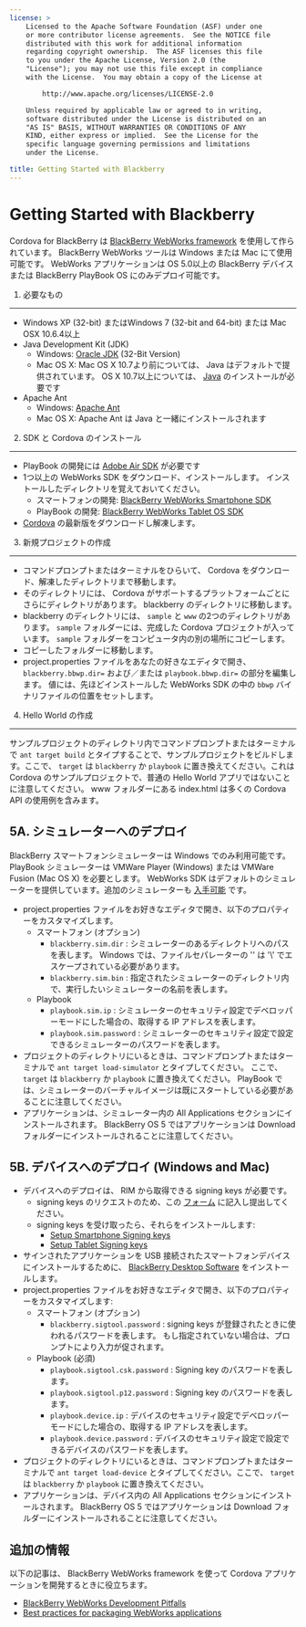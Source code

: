 ```yaml
---
license: >
    Licensed to the Apache Software Foundation (ASF) under one
    or more contributor license agreements.  See the NOTICE file
    distributed with this work for additional information
    regarding copyright ownership.  The ASF licenses this file
    to you under the Apache License, Version 2.0 (the
    "License"); you may not use this file except in compliance
    with the License.  You may obtain a copy of the License at

        http://www.apache.org/licenses/LICENSE-2.0

    Unless required by applicable law or agreed to in writing,
    software distributed under the License is distributed on an
    "AS IS" BASIS, WITHOUT WARRANTIES OR CONDITIONS OF ANY
    KIND, either express or implied.  See the License for the
    specific language governing permissions and limitations
    under the License.

title: Getting Started with Blackberry
---
```


Getting Started with Blackberry
============================

Cordova for BlackBerry は [BlackBerry WebWorks framework](https://bdsc.webapps.blackberry.com/html5) を使用して作られています。 BlackBerry WebWorks ツールは Windows または Mac にて使用可能です。 WebWorks アプリケーションは OS 5.0以上の BlackBerry デバイスまたは BlackBerry PlayBook OS にのみデプロイ可能です。

1. 必要なもの
---------------

- Windows XP (32-bit) またはWindows 7 (32-bit and 64-bit) または Mac OSX 10.6.4以上
- Java Development Kit (JDK)
    - Windows: [Oracle JDK](http://www.oracle.com/technetwork/java/javase/downloads/index.html#jdk) (32-Bit Version)
    - Mac OS X: Mac OS X 10.7より前については、 Java はデフォルトで提供されています。 OS X 10.7以上については、 [Java](http://support.apple.com/kb/DL1421) のインストールが必要です
- Apache Ant
    - Windows: [Apache Ant](http://ant.apache.org/bindownload.cgi)
    - Mac OS X: Apache Ant は Java と一緒にインストールされます


2. SDK と Cordova のインストール
-------------------------

- PlayBook の開発には [Adobe Air SDK](http://www.adobe.com/devnet/air/air-sdk-download.html) が必要です
- 1つ以上の WebWorks SDK をダウンロード、インストールします。 インストールしたディレクトリを覚えておいてください。
    - スマートフォンの開発: [BlackBerry WebWorks Smartphone SDK](https://bdsc.webapps.blackberry.com/html5/download/sdk)
    - PlayBook の開発: [BlackBerry WebWorks Tablet OS SDK](https://bdsc.webapps.blackberry.com/html5/download/sdk)
- [Cordova](http://phonegap.com/download) の最新版をダウンロードし解凍します。


3. 新規プロジェクトの作成
--------------------

- コマンドプロンプトまたはターミナルをひらいて、 Cordova をダウンロード、解凍したディレクトリまで移動します。
- そのディレクトリには、 Cordova がサポートするプラットフォームごとにさらにディレクトリがあります。 blackberry のディレクトリに移動します。
- blackberry のディレクトリには、 `sample` と `www` の2つのディレクトリがあります。 `sample` フォルダーには、完成した Cordova プロジェクトが入っています。 `sample` フォルダーをコンピュータ内の別の場所にコピーします。
- コピーしたフォルダーに移動します。
- project.properties ファイルをあなたの好きなエディタで開き、 `blackberry.bbwp.dir=` および／または `playbook.bbwp.dir=` の部分を編集します。 値には、先ほどインストールした WebWorks SDK の中の `bbwp` バイナリファイルの位置をセットします。


4. Hello World の作成
--------------

サンプルプロジェクトのディレクトリ内でコマンドプロンプトまたはターミナルで `ant target build` とタイプすることで、サンプルプロジェクトをビルドします。ここで、 `target` は `blackberry` か `playbook` に置き換えてください。これは Cordova のサンプルプロジェクトで、普通の Hello World アプリではないことに注意してください。 www フォルダーにある index.html は多くの Cordova API の使用例を含みます。

5A. シミュレーターへのデプロイ
--------------------------------------

BlackBerry スマートフォンシミュレーターは Windows でのみ利用可能です。 PlayBook シミュレーターは VMWare Player (Windows) または VMWare Fusion (Mac OS X) を必要とします。 WebWorks SDK はデフォルトのシミュレーターを提供しています。追加のシミュレーターも [入手可能](http://us.blackberry.com/developers/resources/simulators.jsp) です。

- project.properties ファイルをお好きなエディタで開き、以下のプロパティーをカスタマイズします。
    - スマートフォン (オプション)
        - `blackberry.sim.dir` : シミュレーターのあるディレクトリへのパスを表します。 Windows では、ファイルセパレーターの '\' は '\\\' でエスケープされている必要があります。
        - `blackberry.sim.bin` : 指定されたシミュレーターのディレクトリ内で、実行したいシミュレーターの名前を表します。
    - Playbook
        - `playbook.sim.ip` : シミュレーターのセキュリティ設定でデベロッパーモードにした場合の、取得する IP アドレスを表します。
        - `playbook.sim.password` : シミュレーターのセキュリティ設定で設定できるシミュレーターのパスワードを表します。
- プロジェクトのディレクトリにいるときは、コマンドプロンプトまたはターミナルで `ant target load-simulator` とタイプしてください。 ここで、 `target` は `blackberry` か `playbook` に置き換えてください。 PlayBook では、シミュレーターのバーチャルイメージは既にスタートしている必要があることに注意してください。
- アプリケーションは、シミュレーター内の All Applications セクションにインストールされます。 BlackBerry OS 5 ではアプリケーションは Download フォルダーにインストールされることに注意してください。

5B. デバイスへのデプロイ (Windows and Mac)
--------------------------------------

- デバイスへのデプロイは、 RIM から取得できる signing keys が必要です。
    - signing keys のリクエストのため、この [フォーム](https://bdsc.webapps.blackberry.com/html5/signingkey) に記入し提出してください。
    - signing keys を受け取ったら、それらをインストールします:
        - [Setup Smartphone Signing keys](https://bdsc.webapps.blackberry.com/html5/documentation/ww_publishing/signing_setup_smartphone_apps_1920010_11.html)
        - [Setup Tablet Signing keys](https://bdsc.webapps.blackberry.com/html5/documentation/ww_publishing/signing_setup_tablet_apps_1920009_11.html)
- サインされたアプリケーションを USB 接続されたスマートフォンデバイスにインストールするために、 [BlackBerry Desktop Software](http://us.blackberry.com/apps-software/desktop/) をインストールします。
- project.properties ファイルをお好きなエディタで開き、以下のプロパティーをカスタマイズします:
    - スマートフォン (オプション)
        - `blackberry.sigtool.password` : signing keys が登録されたときに使われるパスワードを表します。 もし指定されていない場合は、プロンプトにより入力が促されます。
    - Playbook (必須)
        - `playbook.sigtool.csk.password` : Signing key のパスワードを表します。
        - `playbook.sigtool.p12.password` : Signing key のパスワードを表します。
        - `playbook.device.ip` : デバイスのセキュリティ設定でデベロッパーモードにした場合の、取得する IP アドレスを表します。
        - `playbook.device.password` : デバイスのセキュリティ設定で設定できるデバイスのパスワードを表します。
- プロジェクトのディレクトリにいるときは、コマンドプロンプトまたはターミナルで `ant target load-device` とタイプしてください。ここで、 `target` は `blackberry` か `playbook` に置き換えてください。
- アプリケーションは、デバイス内の All Applications セクションにインストールされます。 BlackBerry OS 5 ではアプリケーションは Download フォルダーにインストールされることに注意してください。

追加の情報
----------------------

以下の記事は、 BlackBerry WebWorks framework を使って Cordova アプリケーションを開発するときに役立ちます。

- [BlackBerry WebWorks Development Pitfalls](http://supportforums.blackberry.com/t5/Web-and-WebWorks-Development/Common-BlackBerry-WebWorks-development-pitfalls-that-can-be/ta-p/624712)
- [Best practices for packaging WebWorks applications](https://bdsc.webapps.blackberry.com/html5/documentation/ww_developing/bestpractice_compiling_ww_apps_1873324_11.html)

